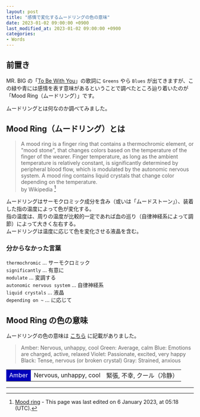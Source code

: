 ```yaml
---
layout: post
title: "感情で変化するムードリングの色の意味"
date: 2023-01-02 09:00:00 +0900
last_modified_at: 2023-01-02 09:00:00 +0900
categories:
- Words
---
```



## 前置き

MR. BIG の「[To Be With You](/posts/20230102/to-be-with-you-mrbig.html)」の歌詞に `Greens` やら `Blues` が出てきますが、この緑や青には感情を表す意味があるということで調べたところ辿り着いたのが「Mood Ring（ムードリング）」です。

ムードリングとは何なのか調べてみました。


## Mood Ring（ムードリング）とは

> A mood ring is a finger ring that contains a thermochromic element, or "mood stone", that changes colors based on the temperature of the finger of the wearer. Finger temperature, as long as the ambient temperature is relatively constant, is significantly determined by peripheral blood flow, which is modulated by the autonomic nervous system. A mood ring contains liquid crystals that change color depending on the temperature.  
> by Wikipedia [^wikipedia-moodring]

ムードリングはサーモクロミック成分を含み（或いは「ムードストーン」）、装着した指の温度によって色が変化する。  
指の温度は、周りの温度が比較的一定であれば血の巡り（自律神経系によって調節）によって大きく左右する。  
ムードリングは温度に応じて色を変化させる液晶を含む。

### 分からなかった言葉

`thermochromic` ... サーモクロミック  
`significantly` ... 有意に  
`modulate` ... 変調する  
`autonomic nervous system` ... 自律神経系  
`liquid crystals` ... 液晶  
`depending on ~` ... に応じて  


## Mood Ring の色の意味

ムードリングの色の意味は [こちら](https://www.thoughtco.com/mood-ring-colors-and-meanings-608026) に記載がありました。

> Amber: Nervous, unhappy, cool
> Green: Average, calm
> Blue: Emotions are charged, active, relaxed
> Violet: Passionate, excited, very happy
> Black: Tense, nervous (or broken crystal)
> Gray: Strained, anxious

<table>
<tr>
<td style="background-color:#00b; color:#fff;">Amber</td>
<td>Nervous, unhappy, cool</td>
<td>緊張, 不幸, クール（冷静）</td>
</tr>
</table>


----

[^wikipedia-moodring]: [Mood ring](https://en.wikipedia.org/wiki/Mood_ring) - This page was last edited on 6 January 2023, at 05:18 (UTC).

